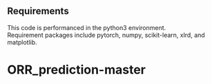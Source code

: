 
## Requirements  
This code is performanced in the python3 environment.  
Requirement packages include pytorch, numpy, scikit-learn, xlrd, and matplotlib.  

# ORR_prediction-master
